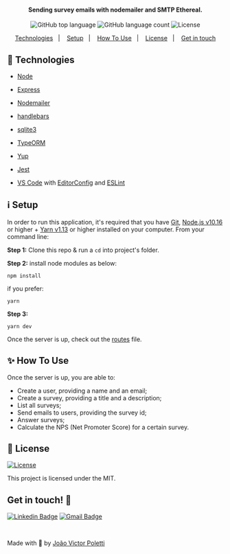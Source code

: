 <h4 align="center">
  Sending survey emails with nodemailer and SMTP Ethereal.
</h4>
<p align="center">
  <img alt="GitHub top language" src="https://img.shields.io/github/languages/top/joao96/Survey4U?style=flat-square">

  <img alt="GitHub language count" src="https://img.shields.io/github/languages/count/joao96/Survey4U?style=flat-square">
  <img alt="License" src="https://img.shields.io/github/license/joao96/Survey4U">
</p>

<p align="center">
  <a href="#checkered_flag-technologies">Technologies</a>&nbsp;&nbsp;&nbsp;|&nbsp;&nbsp;&nbsp;
  <a href="#information_source-setup">Setup</a>&nbsp;&nbsp;&nbsp;|&nbsp;&nbsp;&nbsp;
  <a href="#sparkles-how-to-use">How To Use</a>&nbsp;&nbsp;&nbsp;|&nbsp;&nbsp;&nbsp;
  <a href="#page_facing_up-license">License</a>&nbsp;&nbsp;&nbsp;|&nbsp;&nbsp;&nbsp;
  <a href="#get-in-touch-monocle_face">Get in touch</a>
</p>

## :checkered_flag: Technologies

- [Node](https://nodejs.org/en/)
- [Express](https://expressjs.com/)
- [Nodemailer](https://nodemailer.com/about/)
- [handlebars](https://handlebarsjs.com/)
- [sqlite3](https://www.sqlite.org/index.html)
- [TypeORM](https://typeorm.io/#/)
- [Yup](https://github.com/jquense/yup)
- [Jest](https://jestjs.io/)

- [VS Code][vc] with [EditorConfig][vceditconfig] and [ESLint][vceslint]

## :information_source: Setup

In order to run this application, it's required that you have [Git](https://git-scm.com), [Node.js v10.16][nodejs] or higher + [Yarn v1.13][yarn] or higher installed on your computer. From your command line:

**Step 1:** Clone this repo & run a `cd` into project's folder.

**Step 2:** install node modules as below:

```
npm install
```

if you prefer:

```
yarn
```

**Step 3:**

```
yarn dev
```

Once the server is up, check out the [routes](https://github.com/joao96/Survey4U/blob/master/src/routes.ts) file.

<!-- ## :page_facing_up: License

<a href="https://github.com/joao96/the-simplest-todo/blob/main/LICENSE">
    <img alt="License" src="https://img.shields.io/github/license/joao96/the-simplest-todo?style=flat-square">
</a>

<br />

This project is licensed under the MIT. -->

## :sparkles: How To Use

Once the server is up, you are able to:

- Create a user, providing a name and an email;
- Create a survey, providing a title and a description;
- List all surveys;
- Send emails to users, providing the survey id;
- Answer surveys;
- Calculate the NPS (Net Promoter Score) for a certain survey.

## :page_facing_up: License

<a href="https://github.com/joao96/the-simplest-todo/blob/main/LICENSE">
    <img alt="License" src="https://img.shields.io/github/license/joao96/Survey4U">
</a>

<br />

This project is licensed under the MIT.


## Get in touch! :monocle_face:

[![Linkedin Badge](https://img.shields.io/badge/-João%20Victor%20Poletti-0e76a8?style=flat-square&logo=Linkedin&logoColor=white&link=https://www.linkedin.com/in/jvpoletti/)](https://www.linkedin.com/in/jvpoletti/)
[![Gmail Badge](https://img.shields.io/badge/-jvpoletti@gmail.com-ff512f?style=flat-square&logo=Gmail&logoColor=white&link=mailto:jvpoletti@gmail.com)](mailto:jvpoletti@gmail.com)

<br />

Made with :green_heart: by [João Victor Poletti](https://github.com/joao96)

[nodejs]: https://nodejs.org/
[yarn]: https://yarnpkg.com/
[vc]: https://code.visualstudio.com/
[vceditconfig]: https://marketplace.visualstudio.com/items?itemName=EditorConfig.EditorConfig
[vceslint]: https://marketplace.visualstudio.com/items?itemName=dbaeumer.vscode-eslint
